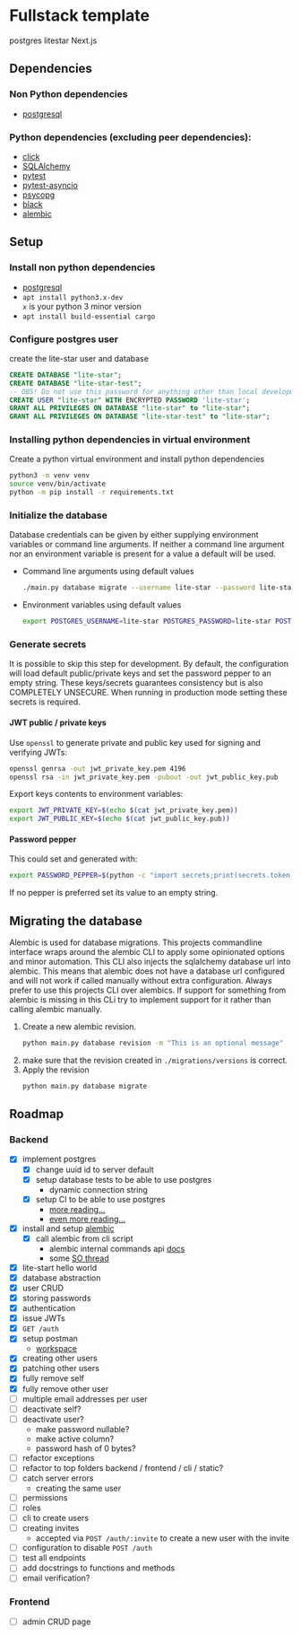 # Fullstack template
postgres litestar Next.js

## Dependencies
### Non Python dependencies
* [postgresql](https://www.postgresql.org/)
### Python dependencies (excluding peer dependencies):
* [click](https://pypi.org/project/click/)
* [SQLAlchemy](https://pypi.org/project/SQLAlchemy/)
* [pytest](https://pypi.org/project/pytest/)
* [pytest-asyncio](https://pypi.org/project/pytest-asyncio/)
* [psycopg](https://pypi.org/project/psycopg/)
* [black](https://pypi.org/project/black/)
* [alembic](https://pypi.org/project/alembic/)

## Setup
### Install non python dependencies
* [postgresql](https://www.postgresql.org/download/)
* `apt install python3.x-dev`\
  `x` is your python 3 minor version
* `apt install build-essential cargo`
### Configure postgres user
create the lite-star user and database
```sql
CREATE DATABASE "lite-star";
CREATE DATABASE "lite-star-test";
-- OBS! Do not use this password for anything other than local development!
CREATE USER "lite-star" WITH ENCRYPTED PASSWORD 'lite-star';
GRANT ALL PRIVILEGES ON DATABASE "lite-star" to "lite-star";
GRANT ALL PRIVILEGES ON DATABASE "lite-star-test" to "lite-star";
```

### Installing python dependencies in virtual environment
Create a python virtual environment and install python dependencies 
```bash
python3 -m venv venv
source venv/bin/activate
python -m pip install -r requirements.txt
```

### Initialize the database
Database credentials can be given by either supplying environment variables or command line arguments. 
If neither a command line argument nor an environment variable is present for a value a default will be used.
* Command line arguments using default values
  ```bash
  ./main.py database migrate --username lite-star --password lite-star --database lite-star --host localhost --port 5432
  ```
* Environment variables using default values
  ```bash
  export POSTGRES_USERNAME=lite-star POSTGRES_PASSWORD=lite-star POSTGRES_DATABASE=lite-star POSTGRES_HOST=localhost POSTGRES_PORT=5432 && ./main.py database migrate
  ```
### Generate secrets
It is possible to skip this step for development. By default, the configuration will load default public/private keys
and set the password pepper to an empty string. These keys/secrets guarantees consistency but is also COMPLETELY UNSECURE. 
When running in production mode setting these secrets is required. 

#### JWT public / private keys
Use `openssl` to generate private and public key used for signing and verifying JWTs:
```bash
openssl genrsa -out jwt_private_key.pem 4196
openssl rsa -in jwt_private_key.pem -pubout -out jwt_public_key.pub
```
Export keys contents to environment variables:
```bash
export JWT_PRIVATE_KEY=$(echo $(cat jwt_private_key.pem))
export JWT_PUBLIC_KEY=$(echo $(cat jwt_public_key.pub))
```
#### Password pepper
This could set and generated with:
```bash
export PASSWORD_PEPPER=$(python -c "import secrets;print(secrets.token_hex(64))")
```
If no pepper is preferred set its value to an empty string.


## Migrating the database
Alembic is used for database migrations. This projects commandline interface wraps around the alembic CLI
to apply some opinionated options and minor automation. This CLI also injects the sqlalchemy database url into
alembic. This means that alembic does not have a database url configured and will not work if called manually without
extra configuration. 
Always prefer to use this projects CLI over alembics. If support for something from alembic is missing in this CLi
try to implement support for it rather than calling alembic manually.
1. Create a new alembic revision.
   ```bash
   python main.py database revision -m "This is an optional message"
   ```
2. make sure that the revision created in `./migrations/versions` is correct.
3. Apply the revision
   ```bash
   python main.py database migrate
   ```

## Roadmap
### Backend
- [x] implement postgres
  - [x] change uuid id to server default 
  - [x] setup database tests to be able to use postgres
    * dynamic connection string
  - [x] setup CI to be able to use postgres 
    * [more reading...](https://medium.com/qest/database-for-ci-cd-tests-quickly-and-inexpensively-96e3116ce72f)
    * [even more reading...](https://docs.github.com/en/actions/using-containerized-services/creating-postgresql-service-containers)
- [x] install and setup [alembic](https://alembic.sqlalchemy.org/en/latest/)
  - [x] call alembic from cli script
    - alembic internal commands api [docs](https://alembic.sqlalchemy.org/en/latest/api/commands.html)
    - some [SO thread](https://stackoverflow.com/questions/24622170/using-alembic-api-from-inside-application-code)
- [x] lite-start hello world
- [x] database abstraction
- [x] user CRUD
- [x] storing passwords
- [x] authentication
- [x] issue JWTs
- [x] `GET /auth`
- [x] setup postman
  * [workspace](https://www.postman.com/eliaseriksson/workspace/eliaseriksson-fullstack-template/overview)
- [x] creating other users
- [x] patching other users
- [x] fully remove self
- [x] fully remove other user
- [ ] multiple email addresses per user
- [ ] deactivate self?
- [ ] deactivate user?
  * make password nullable?
  * make active column?
  * password hash of 0 bytes?
- [ ] refactor exceptions
- [ ] refactor to top folders backend / frontend / cli / static?
- [ ] catch server errors
  * creating the same user
- [ ] permissions
- [ ] roles
- [ ] cli to create users
- [ ] creating invites
  * accepted via `POST /auth/:invite` to create a new user with the invite
- [ ] configuration to disable `POST /auth`
- [ ] test all endpoints
- [ ] add docstrings to functions and methods
- [ ] email verification?
### Frontend
- [ ] admin CRUD page
